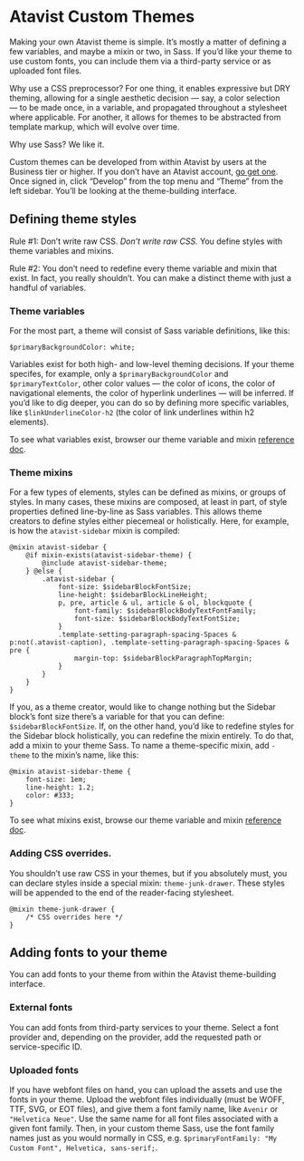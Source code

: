 # Atavist Custom Themes

Making your own Atavist theme is simple. It’s mostly a matter of defining a few variables, and maybe a mixin or two, in Sass. If you’d like your theme to use custom fonts, you can include them via a third-party service or as uploaded font files. 

Why use a CSS preprocessor? For one thing, it enables expressive but DRY theming, allowing for a single aesthetic decision — say, a color selection — to be made once, in a variable, and propagated throughout a stylesheet where applicable. For another, it allows for themes to be abstracted from template markup, which will evolve over time.

Why use Sass? We like it.

Custom themes can be developed from within Atavist by users at the Business tier or higher. If you don’t have an Atavist account, [go get one](https://atavist.com/signup). Once signed in, click “Develop” from the top menu and “Theme” from the left sidebar. You’ll be looking at the theme-building interface.


## Defining theme styles

Rule #1: Don’t write raw CSS. *Don’t write raw CSS.* You define styles with theme variables and mixins. 

Rule #2: You don’t need to redefine every theme variable and mixin that exist. In fact, you really shouldn’t. You can make a distinct theme with just a handful of variables. 


### Theme variables

For the most part, a theme will consist of Sass variable definitions, like this: 

```
$primaryBackgroundColor: white;
``` 

Variables exist for both high- and low-level theming decisions. If your theme specifes, for example, only a `$primaryBackgroundColor` and `$primaryTextColor`, other color values — the color of icons, the color of navigational elements, the color of hyperlink underlines — will be inferred. If you’d like to dig deeper, you can do so by defining more specific variables, like `$linkUnderlineColor-h2` (the color of link underlines within h2 elements). 

To see what variables exist, browser our theme variable and mixin [reference doc](#). 


### Theme mixins

For a few types of elements, styles can be defined as mixins, or groups of styles. In many cases, these mixins are composed, at least in part, of style properties defined line-by-line as Sass variables. This allows theme creators to define styles either piecemeal or holistically. Here, for example, is how the `atavist-sidebar` mixin is compiled:

	@mixin atavist-sidebar {
	    @if mixin-exists(atavist-sidebar-theme) {
	    	@include atavist-sidebar-theme;
	    } @else {
			.atavist-sidebar {
				font-size: $sidebarBlockFontSize;
				line-height: $sidebarBlockLineHeight;
				p, pre, article & ul, article & ol, blockquote {
					font-family: $sidebarBlockBodyTextFontFamily;
					font-size: $sidebarBlockBodyTextFontSize;				
				}
				.template-setting-paragraph-spacing-Spaces & p:not(.atavist-caption), .template-setting-paragraph-spacing-Spaces & pre {
					margin-top: $sidebarBlockParagraphTopMargin;
				}			
			}
		}
	}

If you, as a theme creator, would like to change nothing but the Sidebar block’s font size there’s a variable for that you can define: `$sidebarBlockFontSize`. If, on the other hand, you’d like to redefine styles for the Sidebar block holistically, you can redefine the mixin entirely. To do that, add a mixin to your theme Sass. To name a theme-specific mixin, add `-theme` to the mixin’s name, like this: 

	@mixin atavist-sidebar-theme {
		font-size: 1em;
		line-height: 1.2;
		color: #333;
	}

To see what mixins exist, browse our theme variable and mixin [reference doc](#). 


### Adding CSS overrides. 

You shouldn’t use raw CSS in your themes, but if you absolutely must, you can declare styles inside a special mixin: `theme-junk-drawer`. These styles will be appended to the end of the reader-facing stylesheet. 

	@mixin theme-junk-drawer {	
		/* CSS overrides here */
	}

## Adding fonts to your theme

You can add fonts to your theme from within the Atavist theme-building interface. 

### External fonts

You can add fonts from third-party services to your theme. Select a font provider and, depending on the provider, add the requested path or service-specific ID.

### Uploaded fonts

If you have webfont files on hand, you can upload the assets and use the fonts in your theme. Upload the webfont files individually (must be WOFF, TTF, SVG, or EOT files), and give them a font family name, like `Avenir` or `"Helvetica Neue"`. Use the same name for all font files associated with a given font family. Then, in your custom theme Sass, use the font family names just as you would normally in CSS, e.g. `$primaryFontFamily: "My Custom Font", Helvetica, sans-serif;`.
